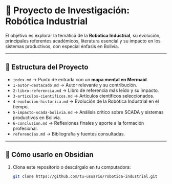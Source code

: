# 📘 Proyecto de Investigación: Robótica Industrial

El objetivo es explorar la temática de la **Robótica Industrial**, su evolución, principales referentes académicos, literatura esencial y su impacto en los sistemas productivos, con especial énfasis en Bolivia.

---

## 📂 Estructura del Proyecto

- `index.md` → Punto de entrada con un **mapa mental en Mermaid**.  
- `1-autor-destacado.md` → Autor relevante y su contribución.  
- `2-libro-referencia.md` → Libro de referencia más leído y su impacto.  
- `3-articulos-cientificos.md` → Artículos científicos seleccionados.  
- `4-evolucion-historica.md` → Evolución de la Robótica Industrial en el tiempo.  
- `5-impacto-scada-bolivia.md` → Análisis crítico sobre SCADA y sistemas productivos en Bolivia.  
- `6-conclusion.md` → Reflexiones finales y aporte a la formación profesional.  
- `referencias.md` → Bibliografía y fuentes consultadas.

---

## 🧩 Cómo usarlo en Obsidian

1. Clona este repositorio o descárgalo en tu computadora:  
   ```bash
   git clone https://github.com/tu-usuario/robotica-industrial.git
